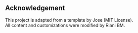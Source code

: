 ## Acknowledgement

This project is adapted from a template by Jose (MIT License).  
All content and customizations were modified by Riani BM.
